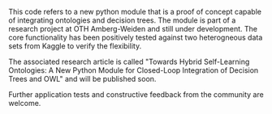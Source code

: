 This code refers to a new python module that is a proof of concept capable of integrating ontologies and decision trees. The module is part of a research project at OTH Amberg-Weiden and still under development. The core functionality has been positively tested against two heterogneous data sets from Kaggle to verify the flexibility. 

The associated research article is called "Towards Hybrid Self-Learning Ontologies: A New Python Module for Closed-Loop Integration of Decision Trees and OWL" and will be published soon. 

Further application tests and constructive feedback from the community are welcome. 
